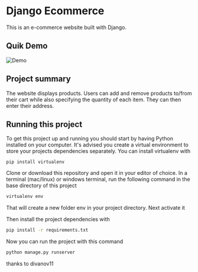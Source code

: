 # Django Ecommerce 

This is an  e-commerce website built with Django.


 ## Quik Demo 
![Demo](https://user-images.githubusercontent.com/68337132/210933685-ec9714af-d35e-4d56-a870-8850591857a6.gif)


## Project summary

The website displays products. Users can add and remove products to/from their cart while also specifying the quantity of each item. They can then enter their address.

## Running this project
To get this project up and running you should start by having Python installed on your computer. It's advised you create a virtual environment to store your projects dependencies separately. You can install virtualenv with

```bach
pip install virtualenv
```
Clone or download this repository and open it in your editor of choice. In a terminal (mac/linux) or windows terminal, run the following command in the base directory of this project
```bash
virtualenv env
```
That will create a new folder env in your project directory. Next activate it 

Then install the project dependencies with
```bash
pip install -r requirements.txt
```
Now you can run the project with this command
```bash
python manage.py runserver
```
thanks to divanov11
